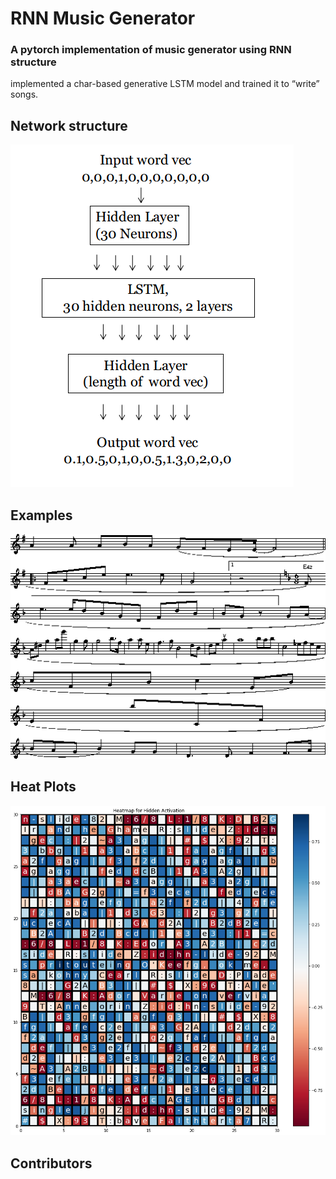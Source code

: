 # RNN Music Generator

### A pytorch implementation of music generator using RNN structure

implemented a char-based generative LSTM model and trained it to “write” songs. 

## Network structure
![model structure](pics/model.png)

## Examples
![music clip](pics/generated_music_t15_2.png)

## Heat Plots
![heat map](pics/heat_map.png)

## Contributors
